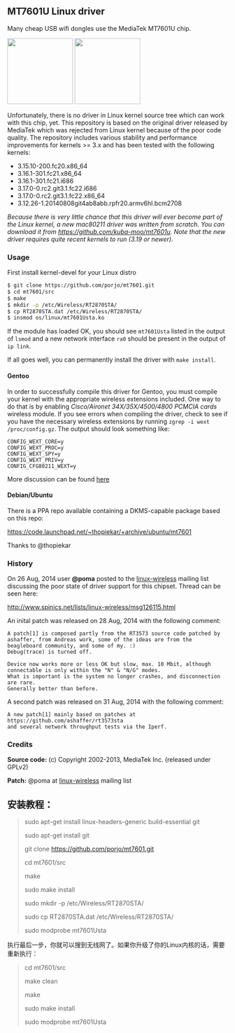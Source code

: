 ## MT7601U Linux driver

Many cheap USB wifi dongles use the MediaTek MT7601U chip.

<img src="http://porjo.github.io/mt7601/dongle1.jpg" width="150">
<img src="http://porjo.github.io/mt7601/dongle2.jpg" width="150">

Unfortunately, there is no driver in Linux kernel source tree which can work with this chip, yet. This repository is based on the original driver released by MediaTek which was rejected from Linux kernel because of the poor code quality. The repository includes various stability and performance improvements for kernels >= 3.x and has been tested with the following kernels:

- 3.15.10-200.fc20.x86_64
- 3.16.1-301.fc21.x86_64
- 3.16.1-301.fc21.i686
- 3.17.0-0.rc2.git3.1.fc22.i686
- 3.17.0-0.rc2.git3.1.fc22.x86_64
- 3.12.26-1.20140808git4ab8abb.rpfr20.armv6hl.bcm2708

*Because there is very little chance that this driver will ever become part of the Linux kernel, a new mac80211 driver  was written from scratch. You can download it from https://github.com/kuba-moo/mt7601u. Note that the new driver requires quite recent kernels to run (3.19 or newer).*

### Usage

First install kernel-devel for your Linux distro

```sh
$ git clone https://github.com/porjo/mt7601.git
$ cd mt7601/src
$ make
$ mkdir -p /etc/Wireless/RT2870STA/
$ cp RT2870STA.dat /etc/Wireless/RT2870STA/
$ insmod os/linux/mt7601Usta.ko
```

If the module has loaded OK, you should see `mt7601Usta` listed in the output of `lsmod` and a new network interface `ra0` should be present in the output of `ip link`.

If all goes well, you can permanently install the driver with `make install`.

#### Gentoo

In order to successfully compile this driver for Gentoo, you must compile your kernel with the appropriate wireless extensions included. One way to do that is by enabling *Cisco/Aironet 34X/35X/4500/4800 PCMCIA cards* wireless module. If you see errors when compiling the driver, check to see if you have the necessary wireless extensions by running `zgrep -i wext /proc/config.gz`. The output should look something like:

```
CONFIG_WEXT_CORE=y
CONFIG_WEXT_PROC=y
CONFIG_WEXT_SPY=y
CONFIG_WEXT_PRIV=y
CONFIG_CFG80211_WEXT=y
```

More discussion can be found [here](http://rt2x00.serialmonkey.com/pipermail/users_rt2x00.serialmonkey.com/2013-January/005587.html)

#### Debian/Ubuntu

There is a PPA repo available containing a DKMS-capable package based on this repo:

https://code.launchpad.net/~thopiekar/+archive/ubuntu/mt7601

Thanks to @thopiekar 


### History

On 26 Aug, 2014 user **@poma** posted to the [linux-wireless](http://wireless.kernel.org/en/developers/MailingLists) mailing list discussing the poor state of driver support for this chipset. Thread can be seen here:

http://www.spinics.net/lists/linux-wireless/msg126115.html

An inital patch was released on 28 Aug, 2014 with the following comment:
```
A patch[1] is composed partly from the RT3573 source code patched by ashaffer, from Andreas work, some of the ideas are from the beagleboard community, and some of my. :)
Debug(trace) is turned off.

Device now works more or less OK but slow, max. 10 Mbit, although connectable is only within the "N" & "N/G" modes.
What is important is the system no longer crashes, and disconnection are rare.
Generally better than before.

```

A second patch was released on 31 Aug, 2014 with the following comment:

```
A new patch[1] mainly based on patches at 
https://github.com/ashaffer/rt3573sta
and several network throughput tests via the Iperf.
```

### Credits

**Source code:** (c) Copyright 2002-2013, MediaTek Inc. (released under GPLv2)

**Patch:** @poma at [linux-wireless](http://wireless.kernel.org/en/developers/MailingLists) mailing list


安装教程：
------

> sudo apt-get install linux-headers-generic build-essential git
> 
> sudo apt-get install git
> 
> git clone https://github.com/porjo/mt7601.git 
> 
> cd mt7601/src
> 
> make
> 
> sudo make install
> 
> sudo mkdir -p /etc/Wireless/RT2870STA/
> 
> sudo cp RT2870STA.dat /etc/Wireless/RT2870STA/
> 
> sudo modprobe mt7601Usta

执行最后一步，你就可以搜到无线网了。如果你升级了你的Linux内核的话，需要重新执行：

> cd mt7601/src
> 
> make clean
> 
> make
> 
> sudo make install
> 
> sudo modprobe mt7601Usta

